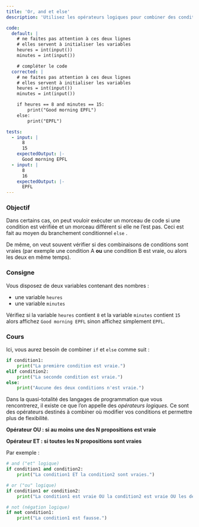 ```yaml
---
title: 'Or, and et else'
description: 'Utilisez les opérateurs logiques pour combiner des conditions.'

code:
  default: |
    # ne faites pas attention à ces deux lignes
    # elles servent à initialiser les variables
    heures = int(input())
    minutes = int(input())

    # compléter le code
  corrected: |
    # ne faites pas attention à ces deux lignes
    # elles servent à initialiser les variables
    heures = int(input())
    minutes = int(input())

    if heures == 8 and minutes == 15:
        print("Good morning EPFL")
    else:
        print("EPFL")

tests:
  - input: |
      8
      15
    expectedOutput: |-
      Good morning EPFL
  - input: |
      8
      16
    expectedOutput: |-
      EPFL
---
```


### Objectif

Dans certains cas, on peut vouloir exécuter un morceau de code si une condition est vérifiée et un morceau différent si elle ne l’est pas. Ceci est fait au moyen du branchement conditionnel `else` .

De même, on veut souvent vérifier si des combinaisons de conditions sont vraies (par exemple une condition A **ou** une condition B est vraie, ou alors les deux en même temps).

### Consigne

Vous disposez de deux variables contenant des nombres :

- une variable `heures`
- une variable `minutes`

Vérifiez si la variable `heures` contient `8` et la variable `minutes` contient `15` alors affichez `Good morning EPFL` sinon affichez simplement `EPFL`.

### Cours

Ici, vous aurez besoin de combiner `if` et `else` comme suit :

```python
if condition1:
    print("La première condition est vraie.")
elif condition2:
    print("La seconde condition est vraie.")
else:
    print("Aucune des deux conditions n'est vraie.")
```

Dans la quasi-totalité des langages de programmation que vous rencontrerez, il existe ce que l’on appelle des _opérateurs logiques._ Ce sont des opérateurs destinés à combiner où modifier vos conditions et permettre plus de flexibilité.

**Opérateur OU : si au moins une des N propositions est vraie**

**Opérateur ET : si toutes les N propositions sont vraies**

Par exemple :

```python
# and ("et" logique)
if condition1 and condition2:
    print("La condition1 ET la condition2 sont vraies.")

# or ("ou" logique)
if condition1 or condition2:
    print("La condition1 est vraie OU la condition2 est vraie OU les deux.")

# not (négation logique)
if not condition1:
    print("La condition1 est fausse.")
```
